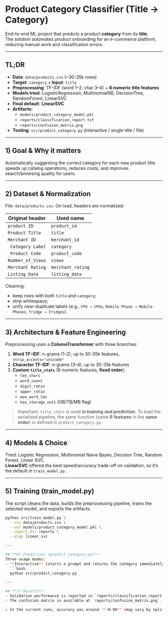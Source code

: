 # Product Category Classifier (Title → Category)

End-to-end ML project that predicts a product **category** from its **title**.  
The solution automates product onboarding for an e-commerce platform, reducing manual work and classification errors.

---

## TL;DR

- **Data**: `data/products.csv` (~30-35k rows)  
- **Target**: `category` • **Input**: `title`  
- **Preprocessing**: TF-IDF (word 1–2; char 3–4) + **6 numeric title features**  
- **Models tried**: LogisticRegression, MultinomialNB, DecisionTree, RandomForest, LinearSVC  
- **Final default**: **LinearSVC**  
- **Artifacts**:  
  - `models/product_category_model.pkl`  
  - `reports/classification_report.txt`  
  - `reports/confusion_matrix.png`  
- **Testing**: `src/predict_category.py` (interactive / single title / file)

---

## 1) Goal & Why it matters

Automatically suggesting the correct category for each new product title speeds up catalog operations, reduces costs, and improves search/browsing quality for users.

---

## 2) Dataset & Normalization

File: `data/products.csv`. On load, headers are normalized:

| Original header         | Used name      |
|-------------------------|----------------|
| `product ID`            | `product_id`   |
| `Product Title`         | `title`        |
| `Merchant ID`           | `merchant_id`  |
| ` Category Label`       | `category`     |
| `_Product Code`         | `product_code` |
| `Number_of_Views`       | `views`        |
| `Merchant Rating`       | `merchant_rating` |
| ` Listing Date  `       | `listing_date` |

Cleaning:
- keep rows with both `title` and `category`;
- strip whitespace;
- unify near-duplicate labels (e.g., `CPU → CPUs`, `Mobile Phone → Mobile Phones`, `fridge → Fridges`).

---

## 3) Architecture & Feature Engineering

Preprocessing uses a **ColumnTransformer** with three branches:

1. **Word TF-IDF**: n-grams (1–2), up to 30-35k features, `strip_accents="unicode"`  
2. **Character TF-IDF**: n-grams (3–4), up to 30-35k features  
3. **Custom `title_stats`** (6 numeric features, **fixed order**):
   - `len_chars`
   - `word_count`
   - `digit_ratio`
   - `upper_ratio`
   - `max_word_len`
   - `has_storage_unit` (GB/TB/MB flag)

> Important: `title_stats` is used **in training and prediction**. To load the serialized pipeline, the same function (same **6 features** in the **same order**) is defined in `predict_category.py`.

---

## 4) Models & Choice

Tried: Logistic Regression, Multinomial Naive Bayes, Decision Tree, Random Forest, Linear SVC.  
**LinearSVC** offered the best speed/accuracy trade-off on validation, so it’s the default in `train_model.py`.

---
## 5) Training (train_model.py)
The script cleans the data, builds the preprocessing pipeline, trains the selected model, and exports the artifacts.

```bash
python src/train_model.py \
  --csv data/products.csv \
  --out models/product_category_model.pkl \
  --report_dir reports \
  --algo linear_svc

---

## **6) Prediction (predict_category.py)**
Three usage modes:
- **Interactive** (starts a prompt and returns the category immediately):
  ```bash
  python src/predict_category.py

---

## **7) Results**
- Validation performance is reported in `reports/classification_report.txt`.
- The confusion matrix is available at `reports/confusion_matrix.png`.

> In the current runs, accuracy was around **~0.99** (may vary by split/seed).


